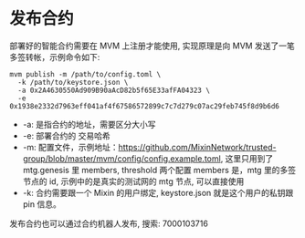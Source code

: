 # 发布合约

部署好的智能合约需要在 MVM 上注册才能使用, 实现原理是向 MVM 发送了一笔多签转帐，示例命令如下:

```
mvm publish -m /path/to/config.toml \
  -k /path/to/keystore.json \
  -a 0x2A4630550Ad909B90aAcD82b5f65E33afFA04323 \
  -e 0x1938e2332d7963eff041af4f67586572899c7c7d279c07ac29feb745f8d9b6d6
```

* -a: 是指合约的地址，需要区分大小写
* -e: 部署合约的 交易哈希
* -m: 配置文件，示例地址：https://github.com/MixinNetwork/trusted-group/blob/master/mvm/config/config.example.toml, 这里只用到了 mtg.genesis 里 members, threshold 两个配置
members 是，mtg 里的多签节点的 id, 示例中的是真实的测试网的 mtg 节点, 可以直接使用
* -k: 合约需要跟一个 Mixin 的用户绑定, keystore.json 就是这个用户的私钥跟 pin 信息。

发布合约也可以通过合约机器人发布, 搜索: 7000103716 
